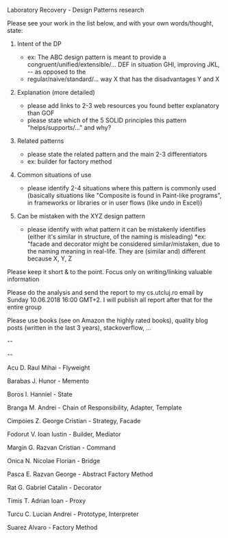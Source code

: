 Laboratory Recovery - Design Patterns research

Please see your work in the list below, and with your own words/thought, state:

1) Intent of the DP
	* ex: The ABC design pattern is meant to provide a congruent/unified/extensible/... DEF in situation GHI, improving JKL, -- as opposed to the 
	* regular/naive/standard/... way X that has the disadvantages Y and X 


2) Explanation (more detailed)
	* please add links to 2-3 web resources you found better explanatory than GOF 
	* please state which of the 5 SOLID principles this pattern "helps/supports/..." and why?

	
3) Related patterns 
	* please state the related pattern and the main 2-3 differentiators 
	* ex: builder for factory method

	
4) Common situations of use
	* please identify 2-4 situations where this pattern is commonly used (basically situations like "Composite is found in Paint-like programs", in frameworks or libraries or in user flows (like undo in Excel))

	
5) Can be mistaken with the XYZ design pattern
	* please identify with what pattern it can be mistakenly identifies (either it's similar in structure, of the naming is misleading)
	*ex: "facade and decorator might be considered similar/mistaken, due to the naming meaning in real-life. They are (similar and) different because X, Y, Z


Please keep it short & to the point. Focus only on writing/linking valuable information


Please do the analysis and send the report to my cs.utcluj.ro email by Sunday 10.06.2018 16:00 GMT+2. I will publish all report after that for the entire group


Please use books (see on Amazon the highly rated books), quality blog posts (written in the last 3 years), stackoverflow, ...


--

--


Acu D. Raul Mihai			- Flyweight

Barabas J. Hunor			- Memento

Boros I. Hanniel			- State

Branga M. Andrei			- Chain of Responsibility, Adapter, Template

Cimpoies Z. George Cristian	- Strategy, Facade

Fodorut V. Ioan Iustin		- Builder, Mediator

Margin G. Razvan Cristian	- Command

Onica N. Nicolae Florian	- Bridge

Pasca E. Razvan George		- Abstract Factory Method

Rat G. Gabriel Catalin		- Decorator

Timis T. Adrian Ioan		- Proxy   

Turcu C. Lucian Andrei		- Prototype, Interpreter 

Suarez Alvaro				- Factory Method



















